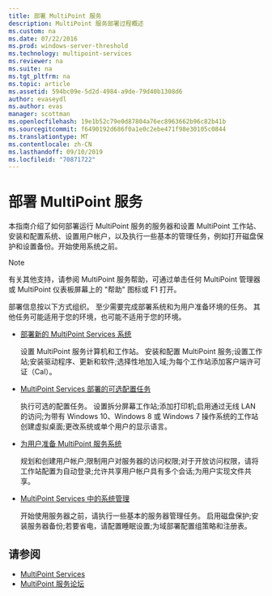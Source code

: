 ```yaml
---
title: 部署 MultiPoint 服务
description: MultiPoint 服务部署过程概述
ms.custom: na
ms.date: 07/22/2016
ms.prod: windows-server-threshold
ms.technology: multipoint-services
ms.reviewer: na
ms.suite: na
ms.tgt_pltfrm: na
ms.topic: article
ms.assetid: 594bc09e-5d2d-4984-a9de-79d40b1308d6
author: evaseydl
ms.author: evas
manager: scottman
ms.openlocfilehash: 19e1b52c79e0d87804a76ec8963662b96c82b41b
ms.sourcegitcommit: f6490192d686f0a1e0c2ebe471f98e30105c0844
ms.translationtype: MT
ms.contentlocale: zh-CN
ms.lasthandoff: 09/10/2019
ms.locfileid: "70871722"
---
```

# <a name="deploying-multipoint-services"></a>部署 MultiPoint 服务
本指南介绍了如何部署运行 MultiPoint 服务的服务器和设置 MultiPoint 工作站、安装和配置系统、设置用户帐户，以及执行一些基本的管理任务，例如打开磁盘保护和设置备份。开始使用系统之前。  
  
> [!NOTE]  
> 有关其他支持，请参阅 MultiPoint 服务帮助，可通过单击任何 MultiPoint 管理器或 MultiPoint 仪表板屏幕上的 "帮助" 图标或 F1 打开。  
  
部署信息按以下方式组织。 至少需要完成部署系统和为用户准备环境的任务。 其他任务可能适用于您的环境，也可能不适用于您的环境。 
-   [部署新的 MultiPoint Services 系统](Deploy-a-new-MultiPoint-services-system.md)  
  
    设置 MultiPoint 服务计算机和工作站。 安装和配置 MultiPoint 服务;设置工作站;安装驱动程序、更新和软件;选择性地加入域;为每个工作站添加客户端许可证（Cal）。  
  
-   [MultiPoint Services 部署的可选配置任务](Optional-configuration-tasks-for-a-MultiPoint-services-deployment.md)  
  
    执行可选的配置任务。 设置拆分屏幕工作站;添加打印机;启用通过无线 LAN 的访问;为带有 Windows 10、Windows 8 或 Windows 7 操作系统的工作站创建虚拟桌面;更改系统或单个用户的显示语言。  
  
-   [为用户准备 MultiPoint 服务系统](Prepare-your-MultiPoint-services-system-for-users.md)  
  
    规划和创建用户帐户;限制用户对服务器的访问权限;对于开放访问权限，请将工作站配置为自动登录;允许共享用户帐户具有多个会话;为用户实现文件共享。  
  
-   [MultiPoint Services 中的系统管理](System-administration-in-MultiPoint-services.md)  
  
    开始使用服务器之前，请执行一些基本的服务器管理任务。 启用磁盘保护;安装服务器备份;若要省电，请配置睡眠设置;为域部署配置组策略和注册表。  
  
## <a name="see-also"></a>请参阅  
  
- [MultiPoint Services](MultiPoint-Services.md)
-   [MultiPoint 服务论坛](https://social.technet.microsoft.com/Forums/windowsserver/home?forum=windowsmultipointserver&filter=alltypes&sort=lastpostdesc)  
  
